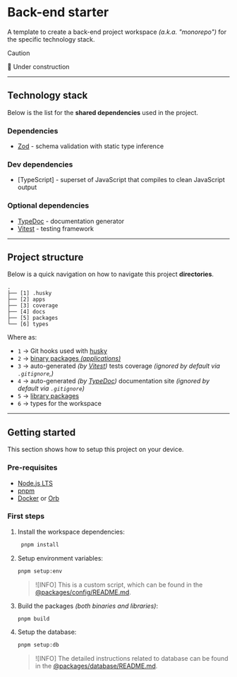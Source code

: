 # Back-end starter

A template to create a back-end project workspace _(a.k.a. "monorepo")_ for the specific technology stack.

> [!CAUTION]
> 🚧 Under construction

---

## Technology stack

Below is the list for the **shared dependencies** used in the project.

### Dependencies

-   [Zod] - schema validation with static type inference

[zod]: https://github.com/colinhacks/zod

### Dev dependencies

-   [TypeScript] - superset of JavaScript that compiles to clean JavaScript output

### Optional dependencies

-   [TypeDoc] - documentation generator
-   [Vitest] - testing framework

[typedoc]: https://github.com/TypeStrong/typedoc
[vitest]: https://github.com/vitest-dev/vitest

---

## Project structure

Below is a quick navigation on how to navigate this project **directories**.

```text
.
├── [1] .husky
├── [2] apps
├── [3] coverage
├── [4] docs
├── [5] packages
└── [6] types
```

Where as:

-   `1` -> Git hooks used with [husky](https://github.com/typicode/husky)
-   `2` -> [binary packages _(applications)_](./apps/README.md)
-   `3` -> auto-generated _(by [Vitest])_ tests coverage _(ignored by default via `.gitignore`,)_
-   `4` -> auto-generated _(by [TypeDoc])_ documentation site _(ignored by default via `.gitignore`)_
-   `5` -> [library packages](./packages/README.md)
-   `6` -> types for the workspace

---

## Getting started

This section shows how to setup this project on your device.

### Pre-requisites

-   [Node.js LTS](https://nodejs.org/en/)
-   [pnpm](https://pnpm.io/)
-   [Docker](https://www.docker.com/) or [Orb](https://orbstack.dev/)

### First steps

1. Install the workspace dependencies:

    ```sh
     pnpm install
    ```

1. Setup environment variables:

    ```sh
    pnpm setup:env
    ```

    > ![INFO]
    > This is a custom script, which can be found in the
    > [@packages/config/README.md](./packages/config/README.md#scripts).

1. Build the packages _(both binaries and libraries)_:

    ```sh
    pnpm build
    ```

1. Setup the database:

    ```sh
    pnpm setup:db
    ```

    > ![INFO]
    > The detailed instructions related to database can be found in the [@packages/database/README.md](./packages/database/README.md#getting-started).
